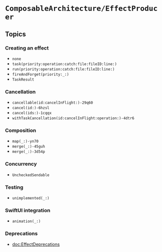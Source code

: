 # ``ComposableArchitecture/EffectProducer``

## Topics

### Creating an effect

- ``none``
- ``task(priority:operation:catch:file:fileID:line:)``
- ``run(priority:operation:catch:file:fileID:line:)``
- ``fireAndForget(priority:_:)``
- ``TaskResult``

### Cancellation

- ``cancellable(id:cancelInFlight:)-29q60``
- ``cancel(id:)-6hzsl``
- ``cancel(ids:)-1cqqx``
- ``withTaskCancellation(id:cancelInFlight:operation:)-4dtr6``

### Composition

- ``map(_:)-yn70``
- ``merge(_:)-45guh``
- ``merge(_:)-3d54p``

### Concurrency

- ``UncheckedSendable``

### Testing

- ``unimplemented(_:)``

### SwiftUI integration

- ``animation(_:)``

### Deprecations

- <doc:EffectDeprecations>
